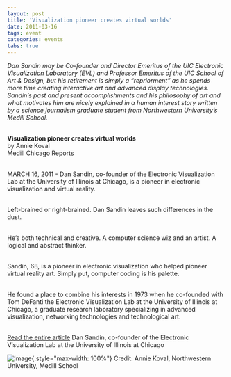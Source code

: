 ```yaml
---
layout: post
title: 'Visualization pioneer creates virtual worlds'
date: 2011-03-16
tags: event
categories: events
tabs: true
---
```


<em>Dan Sandin may be Co-founder and Director Emeritus of the UIC Electronic Visualization Laboratory (EVL) and Professor Emeritus of the UIC School of Art &amp; Design, but his retirement is simply a &ldquo;repriorment&rdquo; as he spends more time creating interactive art and advanced display technologies. Sandin&rsquo;s past and present accomplishments and his philosophy of art and what motivates him are nicely explained in a human interest story written by a science journalism graduate student from Northwestern University&rsquo;s Medill School.</em><br><br>

<strong>Visualization pioneer creates virtual worlds</strong><br>
by Annie Koval<br>
Medill Chicago Reports<br><br>

MARCH 16, 2011 - Dan Sandin, co-founder of the Electronic Visualization Lab at the University of Illinois at Chicago, is a pioneer in electronic visualization and virtual reality.<br><br>

Left-brained or right-brained. Dan Sandin leaves such differences in the dust.<br><br>

He&rsquo;s both technical and creative. A computer science wiz and an artist. A logical and abstract thinker.<br><br>

Sandin, 68, is a pioneer in electronic visualization who helped pioneer virtual reality art. Simply put, computer coding is his palette.<br><br>

He found a place to combine his interests in 1973 when he co-founded with Tom DeFanti the Electronic Visualization Lab at the University of Illinois at Chicago, a graduate research laboratory specializing in advanced visualization, networking technologies and technological art.<br><br>

<a href="http://news.medill.northwestern.edu/chicago/news.aspx?id=183397">Read the entire article</a>
Dan Sandin, co-founder of the Electronic Visualization Lab at the University of Illinois at Chicago

![image](https://www.evl.uic.edu/output/originals/sandinmedill_3-11.png-srcw.jpg){:style="max-width: 100%"}
Credit: Annie Koval, Northwestern University, Medill School

